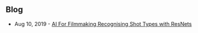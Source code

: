 ## Blog
- Aug 10, 2019 - [AI For Filmmaking Recognising Shot Types with ResNets](https://rsomani95.github.io/ai-film-1.html)
